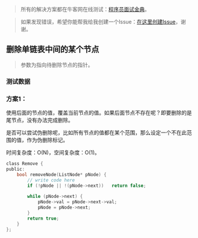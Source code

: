 > 所有的解决方案都在牛客网在线测试：[程序员面试金典](http://www.nowcoder.com/ta/cracking-the-coding-interview)。

> 如果发现错误，希望你能帮我给我创建一个Issue：[在这里创建Issue](https://github.com/Shitaibin/CC150/issues)，谢谢。


## 删除单链表中间的某个节点

> 参数为指向待删除节点的指针。


### 测试数据


### 方案1：

使用后面的节点的值，覆盖当前节点的值。如果后面节点不存在呢？即要删除的是尾节点，没有办法完成删除。

是否可以尝试伪删除呢，比如所有节点的值都在某个范围，那么设定一个不在此范围的值，作为伪删除标记。

时间复杂度：O(N)，空间复杂度：O(1)。

```C
class Remove {
public:
    bool removeNode(ListNode* pNode) {
        // write code here
        if (!pNode || !(pNode->next))	return false;
        
        while (pNode->next) {
            pNode->val = pNode->next->val;
            pNode = pNode->next;
        }
        return true;
    }
};
```
